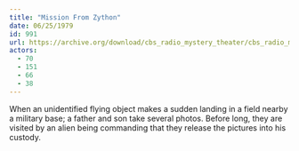 ```yaml
---
title: "Mission From Zython"
date: 06/25/1979
id: 991
url: https://archive.org/download/cbs_radio_mystery_theater/cbs_radio_mystery_theater-0951-1000.zip/cbs_radio_mystery_theater-0951-1000%2Fcbsrmt_0991_mission_from_zython.mp3
actors:
  - 70
  - 151
  - 66
  - 38
---
```

When an unidentified flying object makes a sudden landing in a field nearby a military base; a father and son take several photos. Before long, they are visited by an alien being commanding that they release the pictures into his custody.